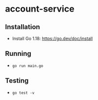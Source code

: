 # account-service

## Installation

- Install Go 1.18: https://go.dev/doc/install

## Running

- `go run main.go`

## Testing

- `go test -v`